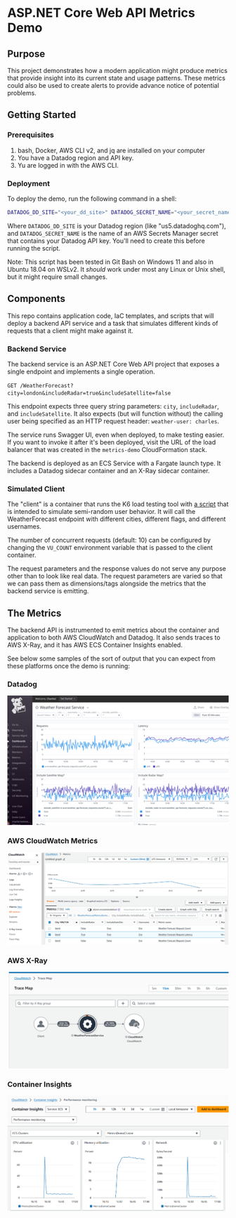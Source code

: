 # ASP.NET Core Web API Metrics Demo

## Purpose

This project demonstrates how a modern application might produce metrics that provide insight into its current state and usage patterns.  These metrics could also be used to create alerts to provide advance notice of potential problems.

## Getting Started

### Prerequisites

1. bash, Docker, AWS CLI v2, and jq are installed on your computer
1. You have a Datadog region and API key.
1. Yu are logged in with the AWS CLI.

### Deployment

To deploy the demo, run the following command in a shell:
```bash
DATADOG_DD_SITE="<your_dd_site>" DATADOG_SECRET_NAME="<your_secret_name>" ./deploy.sh
```
Where `DATADOG_DD_SITE` is your Datadog region (like "us5.datadoghq.com"), and `DATADOG_SECRET_NAME` is the name of an AWS Secrets Manager secret that contains your Datadog API key.  You'll need to create this before running the script.

Note:  This script has been tested in Git Bash on Windows 11 and also in Ubuntu 18.04 on WSLv2.  It *should* work under most any Linux or Unix shell, but it might require small changes.

## Components

This repo contains application code, IaC templates, and scripts that will deploy a backend API service and a task that simulates different kinds of requests that a client might make against it.

### Backend Service

The backend service is an ASP.NET Core Web API project that exposes a single endpoint and implements a single operation.

`GET /WeatherForecast?city=london&includeRadar=true&includeSatellite=false`

This endpoint expects three query string parameters: `city`, `includeRadar`, and `includeSatellite`.  It also expects (but will function without) the calling user being specified as an HTTP request header: `weather-user: charles`.

The service runs Swagger UI, even when deployed, to make testing easier.  If you want to invoke it after it's been deployed, visit the URL of the load balancer that was created in the `metrics-demo` CloudFormation stack.

The backend is deployed as an ECS Service with a Fargate launch type.  It includes a Datadog sidecar container and an X-Ray sidecar container.

### Simulated Client

The "client" is a container that runs the K6 load testing tool with [a script](SimulatedClients/simulate_load.js) that is intended to simulate semi-random user behavior.  It will call the WeatherForecast endpoint with different cities, different flags, and different usernames.

The number of concurrent requests (default: 10) can be configured by changing the `VU_COUNT` environment variable that is passed to the client container.

The request parameters and the response values do not serve any purpose other than to look like real data.  The request parameters are varied so that we can pass them as dimensions/tags alongside the metrics that the backend service is emitting.

## The Metrics
The backend API is instrumented to emit metrics about the container and application to both AWS CloudWatch and Datadog.  It also sends traces to AWS X-Ray, and it has AWS ECS Container Insights enabled.

See below some samples of the sort of output that you can expect from these platforms once the demo is running:

### Datadog
![Datadog graphs of requests and latency](images/datadog.png)
### AWS CloudWatch Metrics
![AWS CloudWatch Metrics graph of latency](images/aws-cloudwatch-metrics.png)
### AWS X-Ray
![AWS X-Ray Trace Map](images/aws-xray.png)
### Container Insights
![AWS ECS Container Insights CPU, Memory, and Network graphs](images/aws-ecs-container-insights.png)